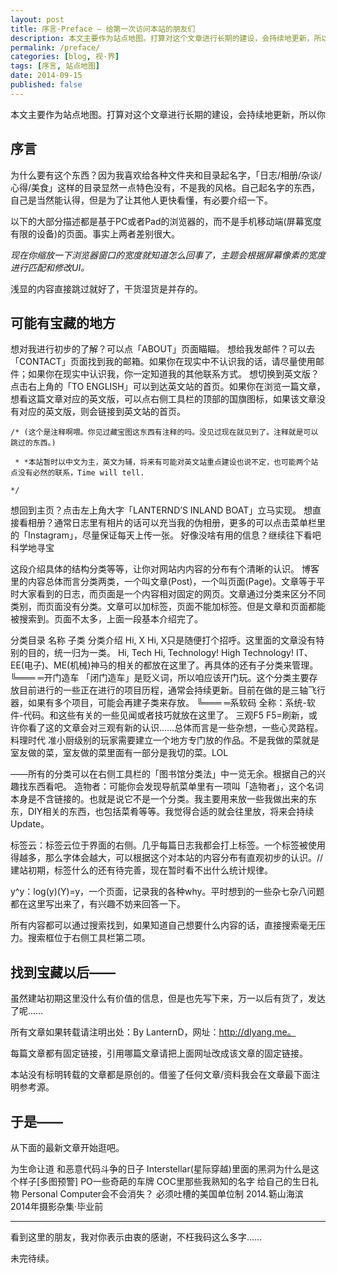 ```yaml
---
layout: post
title: 序言·Preface – 给第一次访问本站的朋友们
description: 本文主要作为站点地图。打算对这个文章进行长期的建设，会持续地更新，所以你看到的内容也仅对当前时刻生效，不代表将来依旧会这样。 :-)
permalink: /preface/
categories: [blog, 视·界]
tags: [序言, 站点地图]
date: 2014-09-15
published: false
--- 
```


<pre>本文主要作为站点地图。打算对这个文章进行长期的建设，会持续地更新，所以你看到的内容也仅对当前时刻生效，不代表将来依旧会这样。 :-)</pre>

## 序言

为什么要有这个东西？因为我喜欢给各种文件夹和目录起名字，「日志/相册/杂谈/心得/美食」这样的目录显然一点特色没有，不是我的风格。自己起名字的东西，自己是当然能认得，但是为了让其他人更快看懂，有必要介绍一下。

以下的大部分描述都是基于PC或者Pad的浏览器的，而不是手机移动端(屏幕宽度有限的设备)的页面。事实上两者差别很大。

*现在你缩放一下浏览器窗口的宽度就知道怎么回事了，主题会根据屏幕像素的宽度进行匹配和修改UI。*

浅显的内容直接跳过就好了，干货湿货是并存的。

## 可能有宝藏的地方

想对我进行初步的了解？可以点「ABOUT」页面瞄瞄。
想给我发邮件？可以去「CONTACT」页面找到我的邮箱。如果你在现实中不认识我的话，请尽量使用邮件；如果你在现实中认识我，你一定知道我的其他联系方式。
想切换到英文版？点击右上角的「TO ENGLISH」可以到达英文站的首页。如果你在浏览一篇文章，想看这篇文章对应的英文版，可以点右侧工具栏的顶部的国旗图标，如果该文章没有对应的英文版，则会链接到英文站的首页。
```
/* (这个是注释啊喂。你见过藏宝图这东西有注释的吗。没见过现在就见到了。注释就是可以跳过的东西。)

 * *本站暂时以中文为主，英文为辅，将来有可能对英文站重点建设也说不定，也可能两个站点没有必然的联系，Time will tell.

*/
```

想回到主页？点击左上角大字「LANTERND’S INLAND BOAT」立马实现。
想直接看相册？通常日志里有相片的话可以充当我的伪相册，更多的可以点击菜单栏里的「Instagram」，尽量保证每天上传一张。
好像没啥有用的信息？继续往下看吧
科学地寻宝

这段介绍具体的结构分类等等，让你对网站内内容的分布有个清晰的认识。
博客里的内容总体而言分类两类，一个叫文章(Post)，一个叫页面(Page)。文章等于平时大家看到的日志，而页面是一个内容相对固定的网页。文章通过分类来区分不同类别，而页面没有分类。文章可以加标签，页面不能加标签。但是文章和页面都能被搜索到。页面不太多，上面一段基本介绍完了。

分类目录
名称
子类
分类介绍
Hi, X
Hi, X只是随便打个招呼。这里面的文章没有特别的目的，统一归为一类。
Hi, Tech
Hi, Technology! High Technology! IT、EE(电子)、ME(机械)神马的相关的都放在这里了。再具体的还有子分类来管理。
╚═══
═开门造车
「闭门造车」是贬义词，所以咱应该开门玩。这个分类主要存放目前进行的一些正在进行的项目历程，通常会持续更新。目前在做的是三轴飞行器，如果有多个项目，可能会再建子类来存放。
╚═══
═系软码
全称：系统-软件-代码。和这些有关的一些见闻或者技巧就放在这里了。
三观F5
F5=刷新，或许你看了这的文章会对三观有新的认识……总体而言是一些杂想，一些心灵路程。
料理时代
准小厨级别的玩家需要建立一个地方专门放的作品。不是我做的菜就是室友做的菜，室友做的菜里面有一部分是我切的菜。LOL

——所有的分类可以在右侧工具栏的「图书馆分类法」中一览无余。根据自己的兴趣找东西看吧。
造物者：可能你会发现导航菜单里有一项叫「造物者」，这个名词本身是不含链接的。也就是说它不是一个分类。我主要用来放一些我做出来的东东，DIY相关的东西，也包括菜肴等等。我觉得合适的就会往里放，将来会持续Update。

标签云：标签云位于界面的右侧。几乎每篇日志我都会打上标签。一个标签被使用得越多，那么字体会越大，可以根据这个对本站的内容分布有直观初步的认识。//建站初期，标签什么的还有待完善，现在暂时看不出什么统计规律。

y^y：log(y)(Y)=y，一个页面，记录我的各种why。平时想到的一些杂七杂八问题都在这里写出来了，有兴趣不妨来回答一下。

所有内容都可以通过搜索找到，如果知道自己想要什么内容的话，直接搜索毫无压力。搜索框位于右侧工具栏第二项。

## 找到宝藏以后——

虽然建站初期这里没什么有价值的信息，但是也先写下来，万一以后有货了，发达了呢……

所有文章如果转载请注明出处：By LanternD，网址：http://dlyang.me。

每篇文章都有固定链接，引用哪篇文章请把上面网址改成该文章的固定链接。

本站没有标明转载的文章都是原创的。借鉴了任何文章/资料我会在文章最下面注明参考源。

## 于是——

从下面的最新文章开始逛吧。

为生命让道
和恶意代码斗争的日子
Interstellar(星际穿越)里面的黑洞为什么是这个样子[多图预警]
PO一些奇葩的车牌
COC里那些我熟知的名字
给自己的生日礼物
Personal Computer会不会消失？
必须吐槽的美国单位制
2014.簕山海滨
2014年摄影杂集·毕业前

-----

看到这里的朋友，我对你表示由衷的感谢，不枉我码这么多字……

未完待续。